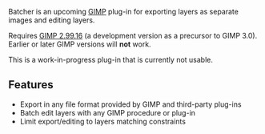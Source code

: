 Batcher is an upcoming [GIMP](https://www.gimp.org/) plug-in for exporting layers as separate images and editing layers.

Requires [GIMP 2.99.16](https://www.gimp.org/downloads/devel/) (a development version as a precursor to GIMP 3.0). Earlier or later GIMP versions will **not** work.

This is a work-in-progress plug-in that is currently not usable.


## Features

* Export in any file format provided by GIMP and third-party plug-ins
* Batch edit layers with any GIMP procedure or plug-in
* Limit export/editing to layers matching constraints
